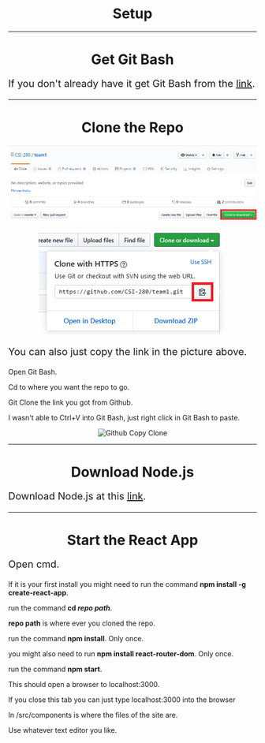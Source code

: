 <h1 style="text-align: center">Setup</h1>

***

<h1 style="text-align: center">Get Git Bash</h1>

<p style="font-size: 20px">If you don't already have it get Git Bash from the <a href="https://gitforwindows.org/">link</a>.</p>

***


<h1 style="text-align: center">Clone the Repo</h1>

<p style="text-align: center"><img src="/Pictures/Clone.PNG" alt="Github Copy Clone"></p>

<p style="text-align: center"><img src="/Pictures/Clone2.PNG" alt="Github"></p>

<p style="font-size: 20px">You can also just copy the link in the picture above.

Open Git Bash.

Cd to where you want the repo to go.

Git Clone the link you got from Github.

I wasn't able to Ctrl+V into Git Bash, just right click in Git Bash to paste.</p>

<p style="text-align: center"><img src="file:///Pictures/GitBashClone.PNG" alt="Github Copy Clone"></p>

***

<h1 style="text-align: center">Download Node.js</h1>

<p style="font-size: 20px">Download Node.js at this <a href="https://nodejs.org/en/">link</a>.</p>

***

<h1 style="text-align: center">Start the React App</h1>

<p style="font-size: 20px">Open cmd.

If it is your first install you might need to run the command **npm install -g create-react-app**. 

run the command **cd _repo path_**. 

**repo path** is where ever you cloned the repo.

run the command **npm install**. Only once.

you might also need to run **npm install react-router-dom**. Only once.

run the command **npm start**.

This should open a browser to localhost:3000.

If you close this tab you can just type localhost:3000 into the browser

In /src/components is where the files of the site are.

Use whatever text editor you like.</p>

